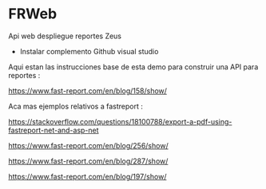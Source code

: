 # FRWeb
Api web despliegue reportes Zeus

- Instalar complemento Github visual studio

Aqui estan las instrucciones base de esta demo para construir una API para reportes :

https://www.fast-report.com/en/blog/158/show/

Aca mas ejemplos relativos a fastreport :

https://stackoverflow.com/questions/18100788/export-a-pdf-using-fastreport-net-and-asp-net

https://www.fast-report.com/en/blog/256/show/

https://www.fast-report.com/en/blog/287/show/

https://www.fast-report.com/en/blog/197/show/






